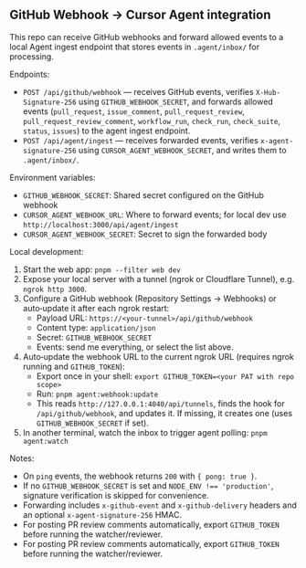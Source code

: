 ## GitHub Webhook → Cursor Agent integration

This repo can receive GitHub webhooks and forward allowed events to a local Agent ingest endpoint that stores events in `.agent/inbox/` for processing.

Endpoints:
- `POST /api/github/webhook` — receives GitHub events, verifies `X-Hub-Signature-256` using `GITHUB_WEBHOOK_SECRET`, and forwards allowed events (`pull_request`, `issue_comment`, `pull_request_review`, `pull_request_review_comment`, `workflow_run`, `check_run`, `check_suite`, `status`, `issues`) to the agent ingest endpoint.
- `POST /api/agent/ingest` — receives forwarded events, verifies `x-agent-signature-256` using `CURSOR_AGENT_WEBHOOK_SECRET`, and writes them to `.agent/inbox/`.

Environment variables:
- `GITHUB_WEBHOOK_SECRET`: Shared secret configured on the GitHub webhook
- `CURSOR_AGENT_WEBHOOK_URL`: Where to forward events; for local dev use `http://localhost:3000/api/agent/ingest`
- `CURSOR_AGENT_WEBHOOK_SECRET`: Secret to sign the forwarded body

Local development:
1. Start the web app: `pnpm --filter web dev`
2. Expose your local server with a tunnel (ngrok or Cloudflare Tunnel), e.g. `ngrok http 3000`.
3. Configure a GitHub webhook (Repository Settings → Webhooks) or auto‑update it after each ngrok restart:
   - Payload URL: `https://<your-tunnel>/api/github/webhook`
   - Content type: `application/json`
   - Secret: `GITHUB_WEBHOOK_SECRET`
   - Events: send me everything, or select the list above.
4. Auto‑update the webhook URL to the current ngrok URL (requires ngrok running and `GITHUB_TOKEN`):
   - Export once in your shell: `export GITHUB_TOKEN=<your PAT with repo scope>`
   - Run: `pnpm agent:webhook:update`
   - This reads `http://127.0.0.1:4040/api/tunnels`, finds the hook for `/api/github/webhook`, and updates it. If missing, it creates one (uses `GITHUB_WEBHOOK_SECRET` if set).
5. In another terminal, watch the inbox to trigger agent polling: `pnpm agent:watch`

Notes:
- On `ping` events, the webhook returns `200` with `{ pong: true }`.
- If no `GITHUB_WEBHOOK_SECRET` is set and `NODE_ENV !== 'production'`, signature verification is skipped for convenience.
- Forwarding includes `x-github-event` and `x-github-delivery` headers and an optional `x-agent-signature-256` HMAC.
- For posting PR review comments automatically, export `GITHUB_TOKEN` before running the watcher/reviewer.
 - For posting PR review comments automatically, export `GITHUB_TOKEN` before running the watcher/reviewer.
